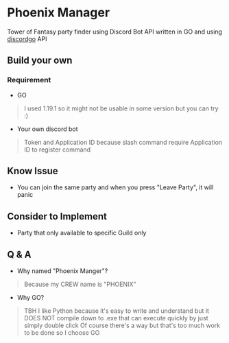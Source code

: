 # Phoenix Manager
Tower of Fantasy party finder using Discord Bot API written in GO and using [discordgo](https://github.com/bwmarrin/discordgo) API

## Build your own
### Requirement
* GO 
> I used 1.19.1 so it might not be usable in some version but you can try :)
* Your own discord bot
> Token and Application ID because slash command require Application ID to register command

## Know Issue
* You can join the same party and when you press "Leave Party", it will panic

## Consider to Implement
* Party that only available to specific Guild only

## Q & A
- Why named "Phoenix Manger"?
> Because my CREW name is "PHOENIX"
- Why GO?
> TBH I like Python because it's easy to write and understand but it DOES NOT compile down to .exe that can execute quickly by just simply double click
> Of course there's a way but that's too much work to be done so I choose GO
